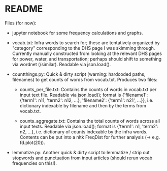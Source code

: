 README
======

Files (for now):

* jupyter notebook for some frequency calculations and graphs.

* vocab.txt: Infra words to search for; these are tentatively organized by "category" corresponding to the DHS page I was skimming through. Currently manually constructed from looking at the relevant DHS pages for power, water, and transportation; perhaps should shift to something via wordnet (/similar). Readable via json.load().

* countthings.py: Quick & dirty script (warning: hardcoded paths, filenames) to get counts of words from vocab.txt. Produces two files:

    * counts\_per\_file.txt: Contains the counts of words in vocab.txt per input text file. Readable via json.load(); format is {'filename1': {'term1': n11, 'term2': n12, ...}, 'filename2': {'term1': n21', ...}}, i.e. dictionary indexable by filename and then by the terms from vocab.txt.

    * counts\_aggregate.txt: Contains the total counts of words across all input texts. Readable via json.load(); format is {'term1': n1, 'term2': n2, ...}, i.e. dictionary of counts indexable by the infra words. Contents can be put into a nltk FreqDist for further analysis (-> e.g. fd.plot(20)).

* lemmatize.py: Another quick & dirty script to lemmatize / strip out stopwords and punctuation from input articles (should rerun vocab frequencies on this!).
